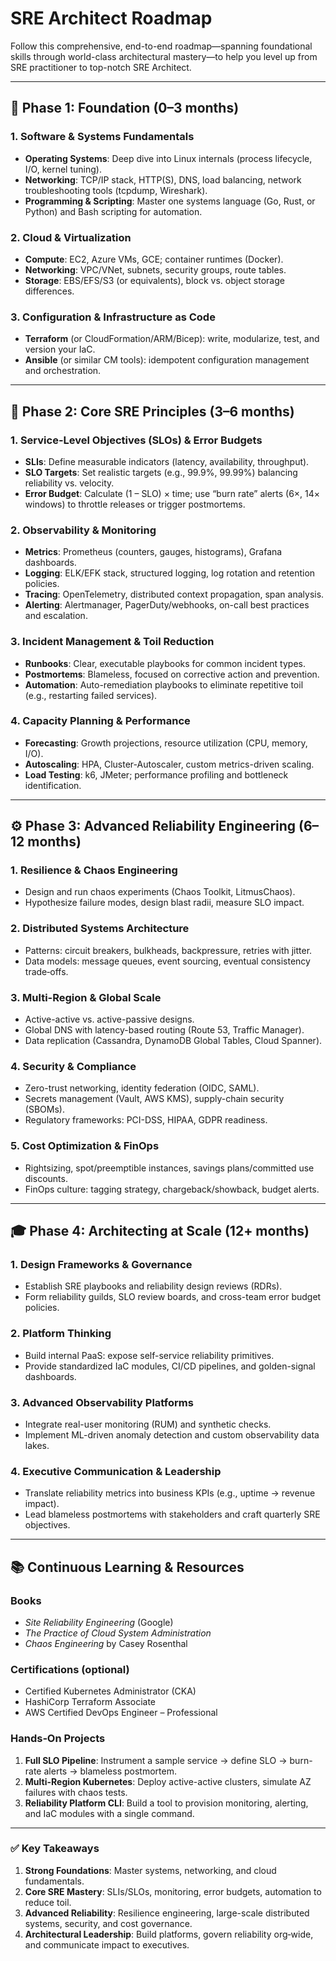 # SRE Architect Roadmap

Follow this comprehensive, end-to-end roadmap—spanning foundational skills through world-class architectural mastery—to help you level up from SRE practitioner to top-notch SRE Architect.

---

## 🚀 Phase 1: Foundation (0–3 months)

### 1. Software & Systems Fundamentals
- **Operating Systems**: Deep dive into Linux internals (process lifecycle, I/O, kernel tuning).
- **Networking**: TCP/IP stack, HTTP(S), DNS, load balancing, network troubleshooting tools (tcpdump, Wireshark).
- **Programming & Scripting**: Master one systems language (Go, Rust, or Python) and Bash scripting for automation.

### 2. Cloud & Virtualization
- **Compute**: EC2, Azure VMs, GCE; container runtimes (Docker).
- **Networking**: VPC/VNet, subnets, security groups, route tables.
- **Storage**: EBS/EFS/S3 (or equivalents), block vs. object storage differences.

### 3. Configuration & Infrastructure as Code
- **Terraform** (or CloudFormation/ARM/Bicep): write, modularize, test, and version your IaC.
- **Ansible** (or similar CM tools): idempotent configuration management and orchestration.

---

## 🎯 Phase 2: Core SRE Principles (3–6 months)

### 1. Service-Level Objectives (SLOs) & Error Budgets
- **SLIs**: Define measurable indicators (latency, availability, throughput).
- **SLO Targets**: Set realistic targets (e.g., 99.9%, 99.99%) balancing reliability vs. velocity.
- **Error Budget**: Calculate (1 – SLO) × time; use “burn rate” alerts (6×, 14× windows) to throttle releases or trigger postmortems.

### 2. Observability & Monitoring
- **Metrics**: Prometheus (counters, gauges, histograms), Grafana dashboards.
- **Logging**: ELK/EFK stack, structured logging, log rotation and retention policies.
- **Tracing**: OpenTelemetry, distributed context propagation, span analysis.
- **Alerting**: Alertmanager, PagerDuty/webhooks, on-call best practices and escalation.

### 3. Incident Management & Toil Reduction
- **Runbooks**: Clear, executable playbooks for common incident types.
- **Postmortems**: Blameless, focused on corrective action and prevention.
- **Automation**: Auto-remediation playbooks to eliminate repetitive toil (e.g., restarting failed services).

### 4. Capacity Planning & Performance
- **Forecasting**: Growth projections, resource utilization (CPU, memory, I/O).
- **Autoscaling**: HPA, Cluster-Autoscaler, custom metrics-driven scaling.
- **Load Testing**: k6, JMeter; performance profiling and bottleneck identification.

---

## ⚙️ Phase 3: Advanced Reliability Engineering (6–12 months)

### 1. Resilience & Chaos Engineering
- Design and run chaos experiments (Chaos Toolkit, LitmusChaos).
- Hypothesize failure modes, design blast radii, measure SLO impact.

### 2. Distributed Systems Architecture
- Patterns: circuit breakers, bulkheads, backpressure, retries with jitter.
- Data models: message queues, event sourcing, eventual consistency trade‑offs.

### 3. Multi-Region & Global Scale
- Active-active vs. active-passive designs.
- Global DNS with latency-based routing (Route 53, Traffic Manager).
- Data replication (Cassandra, DynamoDB Global Tables, Cloud Spanner).

### 4. Security & Compliance
- Zero-trust networking, identity federation (OIDC, SAML).
- Secrets management (Vault, AWS KMS), supply-chain security (SBOMs).
- Regulatory frameworks: PCI-DSS, HIPAA, GDPR readiness.

### 5. Cost Optimization & FinOps
- Rightsizing, spot/preemptible instances, savings plans/committed use discounts.
- FinOps culture: tagging strategy, chargeback/showback, budget alerts.

---

## 🎓 Phase 4: Architecting at Scale (12+ months)

### 1. Design Frameworks & Governance
- Establish SRE playbooks and reliability design reviews (RDRs).
- Form reliability guilds, SLO review boards, and cross-team error budget policies.

### 2. Platform Thinking
- Build internal PaaS: expose self-service reliability primitives.
- Provide standardized IaC modules, CI/CD pipelines, and golden-signal dashboards.

### 3. Advanced Observability Platforms
- Integrate real-user monitoring (RUM) and synthetic checks.
- Implement ML-driven anomaly detection and custom observability data lakes.

### 4. Executive Communication & Leadership
- Translate reliability metrics into business KPIs (e.g., uptime → revenue impact).
- Lead blameless postmortems with stakeholders and craft quarterly SRE objectives.

---

## 📚 Continuous Learning & Resources

### Books
- _Site Reliability Engineering_ (Google)
- _The Practice of Cloud System Administration_
- _Chaos Engineering_ by Casey Rosenthal

### Certifications (optional)
- Certified Kubernetes Administrator (CKA)
- HashiCorp Terraform Associate
- AWS Certified DevOps Engineer – Professional

### Hands‑On Projects
1. **Full SLO Pipeline**: Instrument a sample service → define SLO → burn-rate alerts → blameless postmortem.
2. **Multi-Region Kubernetes**: Deploy active-active clusters, simulate AZ failures with chaos tests.
3. **Reliability Platform CLI**: Build a tool to provision monitoring, alerting, and IaC modules with a single command.

---

### ✅ Key Takeaways

1. **Strong Foundations**: Master systems, networking, and cloud fundamentals.  
2. **Core SRE Mastery**: SLIs/SLOs, monitoring, error budgets, automation to reduce toil.  
3. **Advanced Reliability**: Resilience engineering, large-scale distributed systems, security, and cost governance.  
4. **Architectural Leadership**: Build platforms, govern reliability org‑wide, and communicate impact to executives.
